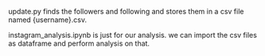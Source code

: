 update.py finds the followers and following and stores them in a csv file named {username}.csv.

instagram_analysis.ipynb is just for our analysis. we can import the csv files as dataframe and perform analysis on that. 

